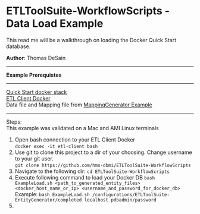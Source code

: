 # ETLToolSuite-WorkflowScripts - Data Load Example
This read me will be a walkthrough on loading the Docker Quick Start database.

**Author**: Thomas DeSain

***
**Example Prerequistes**
***
[Quick Start docker stack](https://github.com/hms-dbmi/docker-images/tree/master/deployments/i2b2transmart/quickstart)     
[ETL Client Docker](https://github.com/hms-dbmi/etl-client-docker)    
Data file and Mapping file from [MappingGenerator Example](https://github.com/hms-dbmi/ETLToolSuite-MappingGenerator)    

***

Steps:  
This example was validated on a Mac and AMI Linux terminals   

1. Open bash connection to your ETL Client Docker  
`docker exec -it etl-client bash`   
2. Use git to clone this project to a dir of your choosing. Change username to your git user.  
`git clone https://github.com/hms-dbmi/ETLToolSuite-WorkflowScripts`     
3. Navigate to the following dir:
`cd ETLToolSuite-WorkflowScripts`
4. Execute following command to load your Docker DB
`bash ExampleLoad.sh <path_to_generated_entity_files> <docker_host_name_or_ip> <username_and_password_for_docker_db>`
Example:
`bash ExampleLoad.sh /configurations/ETLToolSuite-EntityGenerator/completed localhost pdbadmin/password`
5. 

